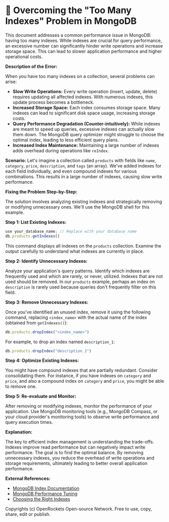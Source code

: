 # 🐞 Overcoming the "Too Many Indexes" Problem in MongoDB


This document addresses a common performance issue in MongoDB: having too many indexes.  While indexes are crucial for query performance, an excessive number can significantly hinder write operations and increase storage space.  This can lead to slower application performance and higher operational costs.

**Description of the Error:**

When you have too many indexes on a collection, several problems can arise:

* **Slow Write Operations:** Every write operation (insert, update, delete) requires updating all affected indexes.  With numerous indexes, this update process becomes a bottleneck.
* **Increased Storage Space:** Each index consumes storage space.  Many indexes can lead to significant disk space usage, increasing storage costs.
* **Query Performance Degradation (Counter-intuitively):** While indexes are meant to speed up queries, excessive indexes can actually slow them down. The MongoDB query optimizer might struggle to choose the optimal index, leading to less efficient query plans.
* **Increased Index Maintenance:**  Maintaining a large number of indexes adds overhead during operations like `reIndex`.


**Scenario:** Let's imagine a collection called `products` with fields like `name`, `category`, `price`, `description`, and `tags` (an array).  We've added indexes for each field individually, and even compound indexes for various combinations.  This results in a large number of indexes, causing slow write performance.


**Fixing the Problem Step-by-Step:**

The solution involves analyzing existing indexes and strategically removing or modifying unnecessary ones.  We'll use the MongoDB shell for this example.

**Step 1: List Existing Indexes:**

```javascript
use your_database_name; // Replace with your database name
db.products.getIndexes()
```

This command displays all indexes on the `products` collection. Examine the output carefully to understand what indexes are currently in place.

**Step 2: Identify Unnecessary Indexes:**

Analyze your application's query patterns.  Identify which indexes are frequently used and which are rarely, or never, utilized.   Indexes that are not used should be removed. In our `products` example, perhaps an index on `description` is rarely used because queries don't frequently filter on this field.


**Step 3: Remove Unnecessary Indexes:**

Once you've identified an unused index, remove it using the following command, replacing `<index_name>` with the actual name of the index (obtained from `getIndexes()`):

```javascript
db.products.dropIndex("<index_name>")
```

For example, to drop an index named `description_1`:

```javascript
db.products.dropIndex("description_1")
```

**Step 4: Optimize Existing Indexes:**

You might have compound indexes that are partially redundant.  Consider consolidating them. For instance, if you have indexes on `category` and `price`, and also a compound index on `category` and `price`, you might be able to remove one.

**Step 5: Re-evaluate and Monitor:**

After removing or modifying indexes, monitor the performance of your application. Use MongoDB monitoring tools (e.g., MongoDB Compass, or your cloud provider's monitoring tools) to observe write performance and query execution times.


**Explanation:**

The key to efficient index management is understanding the trade-offs. Indexes improve read performance but can negatively impact write performance.  The goal is to find the optimal balance. By removing unnecessary indexes, you reduce the overhead of write operations and storage requirements, ultimately leading to better overall application performance.

**External References:**

* [MongoDB Index Documentation](https://www.mongodb.com/docs/manual/indexes/)
* [MongoDB Performance Tuning](https://www.mongodb.com/docs/manual/tutorial/optimize-performance/)
* [Choosing the Right Indexes](https://www.mongodb.com/blog/post/choosing-the-right-indexes-for-your-mongodb-queries)


Copyrights (c) OpenRockets Open-source Network. Free to use, copy, share, edit or publish.

